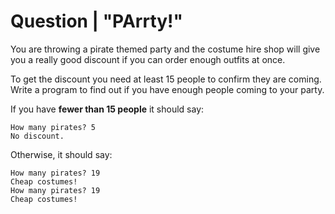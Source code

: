 # Question | "PArrty!"

You are throwing a pirate themed party and the costume hire shop will give you a really good discount if you can order enough outfits at once.

To get the discount you need at least 15 people to confirm they are coming. Write a program to find out if you have enough people coming to your party.

If you have **fewer than 15 people** it should say:

```
How many pirates? 5
No discount.
```

Otherwise, it should say:

```
How many pirates? 19
Cheap costumes!
How many pirates? 19
Cheap costumes!
```
